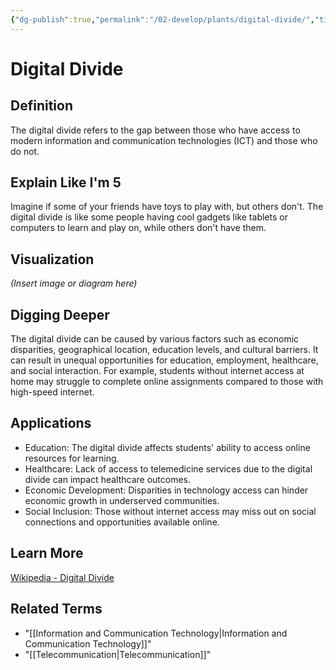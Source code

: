 ```yaml
---
{"dg-publish":true,"permalink":"/02-develop/plants/digital-divide/","title":"Digital Divide","tags":["technology","access","digital-divide"]}
---
```


# Digital Divide

## **Definition**  
The digital divide refers to the gap between those who have access to modern information and communication technologies (ICT) and those who do not.

## **Explain Like I'm 5**  
Imagine if some of your friends have toys to play with, but others don't. The digital divide is like some people having cool gadgets like tablets or computers to learn and play on, while others don't have them.

## **Visualization**  
*(Insert image or diagram here)*

## **Digging Deeper**
The digital divide can be caused by various factors such as economic disparities, geographical location, education levels, and cultural barriers. It can result in unequal opportunities for education, employment, healthcare, and social interaction. For example, students without internet access at home may struggle to complete online assignments compared to those with high-speed internet.

## **Applications**  
- Education: The digital divide affects students' ability to access online resources for learning.
- Healthcare: Lack of access to telemedicine services due to the digital divide can impact healthcare outcomes.
- Economic Development: Disparities in technology access can hinder economic growth in underserved communities.
- Social Inclusion: Those without internet access may miss out on social connections and opportunities available online.

## **Learn More**  
[Wikipedia - Digital Divide](https://en.wikipedia.org/wiki/Digital_divide)

## **Related Terms**  
- "[[Information and Communication Technology\|Information and Communication Technology]]"
- "[[Telecommunication\|Telecommunication]]"